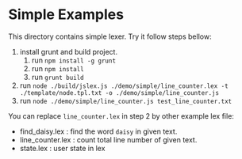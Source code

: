 Simple Examples
===========

This directory contains simple lexer. Try it follow steps bellow:

1. install grunt and build project.
    1. run `npm install -g grunt`
    2. run `npm install`
    3. run `grunt build`
2. run `node ./build/jslex.js ./demo/simple/line_counter.lex -t ./template/node.tpl.txt -o ./demo/simple/line_counter.js`
3. run `node ./demo/simple/line_counter.js test_line_counter.txt`

You can replace `line_counter.lex` in step 2 by other example lex file:

* find_daisy.lex : find the word `daisy` in given text.
* line_counter.lex : count total line number of given text.
* state.lex : user state in lex